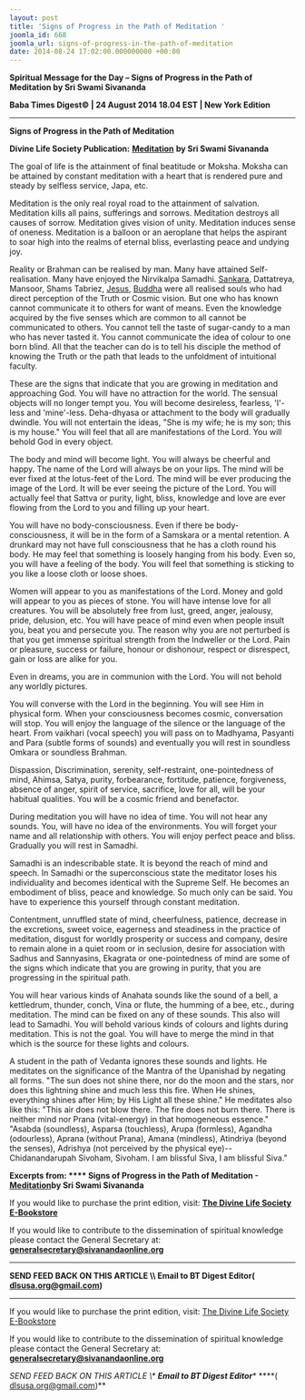 ```yaml
---
layout: post
title: 'Signs of Progress in the Path of Meditation '
joomla_id: 668
joomla_url: signs-of-progress-in-the-path-of-meditation
date: 2014-08-24 17:02:00.000000000 +00:00
---
```

  

















































**Spiritual Message for the Day – Signs of Progress in the Path of Meditation by Sri Swami Sivananda**

**Baba Times Digest© | 24 August 2014 18.04 EST | New York Edition**

* * *  


**Signs of Progress in the Path of Meditation**

**Divine Life Society Publication:** [**Meditation**](http://www.dlshq.org/discourse/oct98.htm) **by Sri Swami Sivananda**

The goal of life is the attainment of final beatitude or Moksha. Moksha can be attained by constant meditation with a heart that is rendered pure and steady by selfless service, Japa, etc.

Meditation is the only real royal road to the attainment of salvation. Meditation kills all pains, sufferings and sorrows. Meditation destroys all causes of sorrow. Meditation gives vision of unity. Meditation induces sense of oneness. Meditation is a balloon or an aeroplane that helps the aspirant to soar high into the realms of eternal bliss, everlasting peace and undying joy.

Reality or Brahman can be realised by man. Many have attained Self-realisation. Many have enjoyed the Nirvikalpa Samadhi. [Sankara](http://www.dlshq.org/saints/sankara.htm), Dattatreya, Mansoor, Shams Tabriez, [Jesus](http://www.dlshq.org/saints/jesus.htm), [Buddha](http://www.dlshq.org/saints/buddha.htm) were all realised souls who had direct perception of the Truth or Cosmic vision. But one who has known cannot communicate it to others for want of means. Even the knowledge acquired by the five senses which are common to all cannot be communicated to others. You cannot tell the taste of sugar-candy to a man who has never tasted it. You cannot communicate the idea of colour to one born blind. All that the teacher can do is to tell his disciple the method of knowing the Truth or the path that leads to the unfoldment of intuitional faculty.

These are the signs that indicate that you are growing in meditation and approaching God. You will have no attraction for the world. The sensual objects will no longer tempt you. You will become desireless, fearless, 'I'-less and 'mine'-less. Deha-dhyasa or attachment to the body will gradually dwindle. You will not entertain the ideas, "She is my wife; he is my son; this is my house." You will feel that all are manifestations of the Lord. You will behold God in every object.

The body and mind will become light. You will always be cheerful and happy. The name of the Lord will always be on your lips. The mind will be ever fixed at the lotus-feet of the Lord. The mind will be ever producing the image of the Lord. It will be ever seeing the picture of the Lord. You will actually feel that Sattva or purity, light, bliss, knowledge and love are ever flowing from the Lord to you and filling up your heart.

You will have no body-consciousness. Even if there be body-consciousness, it will be in the form of a Samskara or a mental retention. A drunkard may not have full consciousness that he has a cloth round his body. He may feel that something is loosely hanging from his body. Even so, you will have a feeling of the body. You will feel that something is sticking to you like a loose cloth or loose shoes.

Women will appear to you as manifestations of the Lord. Money and gold will appear to you as pieces of stone. You will have intense love for all creatures. You will be absolutely free from lust, greed, anger, jealousy, pride, delusion, etc. You will have peace of mind even when people insult you, beat you and persecute you. The reason why you are not perturbed is that you get immense spiritual strength from the Indweller or the Lord. Pain or pleasure, success or failure, honour or dishonour, respect or disrespect, gain or loss are alike for you.

Even in dreams, you are in communion with the Lord. You will not behold any worldly pictures.

You will converse with the Lord in the beginning. You will see Him in physical form. When your consciousness becomes cosmic, conversation will stop. You will enjoy the language of the silence or the language of the heart. From vaikhari (vocal speech) you will pass on to Madhyama, Pasyanti and Para (subtle forms of sounds) and eventually you will rest in soundless Omkara or soundless Brahman.

Dispassion, Discrimination, serenity, self-restraint, one-pointedness of mind, Ahimsa, Satya, purity, forbearance, fortitude, patience, forgiveness, absence of anger, spirit of service, sacrifice, love for all, will be your habitual qualities. You will be a cosmic friend and benefactor.

During meditation you will have no idea of time. You will not hear any sounds. You, will have no idea of the environments. You will forget your name and all relationship with others. You will enjoy perfect peace and bliss. Gradually you will rest in Samadhi.

Samadhi is an indescribable state. It is beyond the reach of mind and speech. In Samadhi or the superconscious state the meditator loses his individuality and becomes identical with the Supreme Self. He becomes an embodiment of bliss, peace and knowledge. So much only can be said. You have to experience this yourself through constant meditation.

Contentment, unruffled state of mind, cheerfulness, patience, decrease in the excretions, sweet voice, eagerness and steadiness in the practice of meditation, disgust for worldly prosperity or success and company, desire to remain alone in a quiet room or in seclusion, desire for association with Sadhus and Sannyasins, Ekagrata or one-pointedness of mind are some of the signs which indicate that you are growing in purity, that you are progressing in the spiritual path.

You will hear various kinds of Anahata sounds like the sound of a bell, a kettledrum, thunder, conch, Vina or flute, the humming of a bee, etc., during meditation. The mind can be fixed on any of these sounds. This also will lead to Samadhi. You will behold various kinds of colours and lights during meditation. This is not the goal. You will have to merge the mind in that which is the source for these lights and colours.

A student in the path of Vedanta ignores these sounds and lights. He meditates on the significance of the Mantra of the Upanishad by negating all forms. "The sun does not shine there, nor do the moon and the stars, nor does this lightning shine and much less this fire. When He shines, everything shines after Him; by His Light all these shine." He meditates also like this: "This air does not blow there. The fire does not burn there. There is neither mind nor Prana (vital-energy) in that homogeneous essence." "Asabda (soundless), Asparsa (touchless), Arupa (formless), Agandha (odourless), Aprana (without Prana), Amana (mindless), Atindriya (beyond the senses), Adrishya (not perceived by the physical eye)--Chidanandarupah Sivoham, Sivoham. I am blissful Siva, I am blissful Siva."



**Excerpts from: **** Signs of Progress in the Path of Meditation -**[**Meditation**](http://www.dlshq.org/discourse/oct98.htm)**by Sri Swami Sivananda**

If you would like to purchase the print edition, visit: **[The Divine Life Society E-Bookstore](http://www.dlshq.org/download/download.htm)**

If you would like to contribute to the dissemination of spiritual knowledge please contact the General Secretary at: [](mailto:%20%3Cscript%20type=%27text/javascript%27%3E%20%3C%21--%20var%20prefix%20=%20%27ma%27%20+%20%27il%27%20+%20%27to%27;%20var%20path%20=%20%27hr%27%20+%20%27ef%27%20+%20%27=%27;%20var%20addy57016%20=%20%27generalsecretary%27%20+%20%27@%27;%20addy57016%20=%20addy57016%20+%20%27sivanandaonline%27%20+%20%27.%27%20+%20%27org%27;%20document.write%28%27%3Ca%20%27%20+%20path%20+%20%27%5C%27%27%20+%20prefix%20+%20%27:%27%20+%20addy57016%20+%20%27%5C%27%3E%27%29;%20document.write%28addy57016%29;%20document.write%28%27%3C%5C/a%3E%27%29;%20//--%3E%5Cn%20%3C/script%3E%3Cscript%20type=%27text/javascript%27%3E%20%3C%21--%20document.write%28%27%3Cspan%20style=%5C%27display:%20none;%5C%27%3E%27%29;%20//--%3E%20%3C/script%3EThis%20email%20address%20is%20being%20protected%20from%20spambots.%20You%20need%20JavaScript%20enabled%20to%20view%20it.%20%3Cscript%20type=%27text/javascript%27%3E%20%3C%21--%20document.write%28%27%3C/%27%29;%20document.write%28%27span%3E%27%29;%20//--%3E%20%3C/script%3E?subject=Contribution%20to%20Dissemination%20of%20Spiritual%20Knowledge) **generalsecretary@sivanandaonline.org**

****

**SEND FEED BACK ON THIS ARTICLE \\\ Email to BT Digest Editor[](mailto:%20%3Cscript%20type=%27text/javascript%27%3E%20%3C%21--%20var%20prefix%20=%20%27ma%27%20+%20%27il%27%20+%20%27to%27;%20var%20path%20=%20%27hr%27%20+%20%27ef%27%20+%20%27=%27;%20var%20addy72654%20=%20%27dlsusa.org%27%20+%20%27@%27;%20addy72654%20=%20addy72654%20+%20%27gmail%27%20+%20%27.%27%20+%20%27com%27;%20document.write%28%27%3Ca%20%27%20+%20path%20+%20%27%5C%27%27%20+%20prefix%20+%20%27:%27%20+%20addy72654%20+%20%27%5C%27%3E%27%29;%20document.write%28addy72654%29;%20document.write%28%27%3C%5C/a%3E%27%29;%20//--%3E%5Cn%20%3C/script%3E%3Cscript%20type=%27text/javascript%27%3E%20%3C%21--%20document.write%28%27%3Cspan%20style=%5C%27display:%20none;%5C%27%3E%27%29;%20//--%3E%20%3C/script%3EThis%20email%20address%20is%20being%20protected%20from%20spambots.%20You%20need%20JavaScript%20enabled%20to%20view%20it.%20%3Cscript%20type=%27text/javascript%27%3E%20%3C%21--%20document.write%28%27%3C/%27%29;%20document.write%28%27span%3E%27%29;%20//--%3E%20%3C/script%3E?subject=DLS%20Posts)( [dlsusa.org@gmail.com](mailto:dlsusa.org@gmail.com))**



* * *



  

If you would like to purchase the print edition, visit: [The Divine Life Society E-Bookstore](http://www.dlshq.org/download/download.htm)

If you would like to contribute to the dissemination of spiritual knowledge please contact the General Secretary at: **[generalsecretary@sivanandaonline.org](mailto:generalsecretary@sivanandaonline.org)**

**SEND FEED BACK ON THIS ARTICLE \\\**  **Email to BT Digest Editor**** [](mailto:%20%3Cscript%20type=%27text/javascript%27%3E%20%3C%21--%20var%20prefix%20=%20%27ma%27%20+%20%27il%27%20+%20%27to%27;%20var%20path%20=%20%27hr%27%20+%20%27ef%27%20+%20%27=%27;%20var%20addy72654%20=%20%27dlsusa.org%27%20+%20%27@%27;%20addy72654%20=%20addy72654%20+%20%27gmail%27%20+%20%27.%27%20+%20%27com%27;%20document.write%28%27%3Ca%20%27%20+%20path%20+%20%27%5C%27%27%20+%20prefix%20+%20%27:%27%20+%20addy72654%20+%20%27%5C%27%3E%27%29;%20document.write%28addy72654%29;%20document.write%28%27%3C%5C/a%3E%27%29;%20//--%3E%5Cn%20%3C/script%3E%3Cscript%20type=%27text/javascript%27%3E%20%3C%21--%20document.write%28%27%3Cspan%20style=%5C%27display:%20none;%5C%27%3E%27%29;%20//--%3E%20%3C/script%3EThis%20email%20address%20is%20being%20protected%20from%20spambots.%20You%20need%20JavaScript%20enabled%20to%20view%20it.%20%3Cscript%20type=%27text/javascript%27%3E%20%3C%21--%20document.write%28%27%3C/%27%29;%20document.write%28%27span%3E%27%29;%20//--%3E%20%3C/script%3E?subject=DLS%20Posts)****( [dlsusa.org@gmail.com](mailto:dlsusa.org@gmail.com))**  
